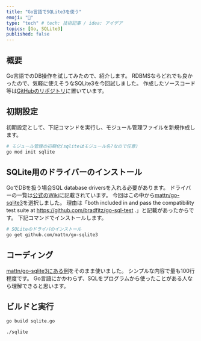 ```yaml
---
title: "Go言語でSQLite3を使う"
emoji: "📌"
type: "tech" # tech: 技術記事 / idea: アイデア
topics: [Go, SQLite3]
published: false
---
```


## 概要
Go言語でのDB操作を試してみたので、紹介します。
RDBMSならどれでも良かったので、気軽に使えそうなSQLite3を今回試しました。
作成したソースコード等は[GitHubのリポジトリ](https://github.com/ytgw/go-hello-world/tree/main/sqlite)に置いています。

## 初期設定

初期設定として、下記コマンドを実行し、モジュール管理ファイルを新規作成します。

```bash
# モジュール管理の初期化(sqliteはモジュール名?なので任意)
go mod init sqlite
```

## SQLite用のドライバーのインストール

GoでDBを扱う場合SQL database driversを入れる必要があります。
ドライバーの一覧は[公式のWiki](https://github.com/golang/go/wiki/SQLDrivers)に記載されています。
今回はこの中から[mattn/go-sqlite3](https://github.com/mattn/go-sqlite3)を選択しました。
理由は「both included in and pass the compatibility test suite at https://github.com/bradfitz/go-sql-test .」と記載があったからです。
下記コマンドでインストールします。

```bash
# SQLiteのドライバのインストール
go get github.com/mattn/go-sqlite3
```

## コーディング

[mattn/go-sqlite3にある例](https://github.com/mattn/go-sqlite3/blob/master/_example/simple/simple.go)をそのまま使いました。
シンプルな内容で量も100行程度です。
Go言語にかかわらず、SQLをプログラムから使ったことがある人なら理解できると思います。


## ビルドと実行

```bash
go build sqlite.go

./sqlite
```

